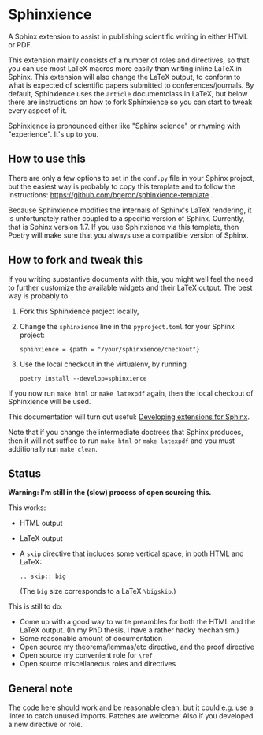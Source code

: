 # Sphinxience

A Sphinx extension to assist in publishing scientific writing in either HTML or PDF. 

This extension mainly consists of a number of roles and directives, so that you can use most LaTeX macros more easily than writing inline LaTeX in Sphinx. This extension will also change the LaTeX output, to conform to what is expected of scientific papers submitted to conferences/journals. By default, Sphinxience uses the `article` documentclass in LaTeX, but below there are instructions on how to fork Sphinxience so you can start to tweak every aspect of it.

Sphinxience is pronounced either like "Sphinx science" or rhyming with "experience". It's up to you.

## How to use this

There are only a few options to set in the `conf.py` file in your Sphinx project, but the easiest way is probably to copy this template and to follow the instructions: https://github.com/bgeron/sphinxience-template .

Because Sphinxience modifies the internals of Sphinx's LaTeX rendering, it is unfortunately rather coupled to a specific version of Sphinx. Currently, that is Sphinx version 1.7. If you use Sphinxience via this template, then Poetry will make sure that you always use a compatible version of Sphinx.

## How to fork and tweak this

If you writing substantive documents with this, you might well feel the need to further customize the available widgets and their LaTeX output. The best way is probably to

1.  Fork this Sphinxience project locally,
2.  Change the `sphinxience` line in the `pyproject.toml` for your Sphinx project:

        sphinxience = {path = "/your/sphinxience/checkout"}

3.  Use the local checkout in the virtualenv, by running

        poetry install --develop=sphinxience

If you now run `make html` or `make latexpdf` again, then the local checkout of Sphinxience will be used.

This documentation will turn out useful: [Developing extensions for Sphinx](http://www.sphinx-doc.org/en/master/extdev/index.html).

Note that if you change the intermediate doctrees that Sphinx produces, then it will not suffice to run `make html` or `make latexpdf` and you must additionally run `make clean`.

## Status

**Warning: I'm still in the (slow) process of open sourcing this.**

This works:

-   HTML output
-   LaTeX output
-   A `skip` directive that includes some vertical space, in both HTML and LaTeX:

        .. skip:: big

    (The `big` size corresponds to a LaTeX `\bigskip`.)

This is still to do:

-   Come up with a good way to write preambles for both the HTML and the LaTeX output. (In my PhD thesis, I have a rather hacky mechanism.)
-   Some reasonable amount of documentation
-   Open source my theorems/lemmas/etc directive, and the proof directive
-   Open source my convenient role for `\ref`
-   Open source miscellaneous roles and directives


## General note

The code here should work and be reasonable clean, but it could e.g. use a linter to catch unused imports. Patches are welcome! Also if you developed a new directive or role.

